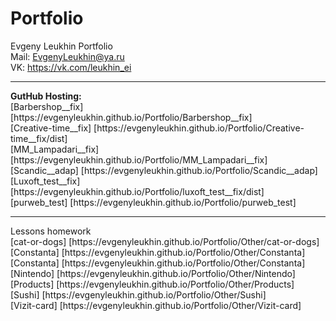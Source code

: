 # Portfolio
Evgeny Leukhin Portfolio
<br>
Mail: EvgenyLeukhin@ya.ru
<br>
VK: https://vk.com/leukhin_ei
<hr>
<b>GutHub Hosting:</b>
<br>
[Barbershop__fix] [https://evgenyleukhin.github.io/Portfolio/Barbershop__fix]
<br>
[Creative-time__fix] [https://evgenyleukhin.github.io/Portfolio/Creative-time__fix/dist]
<br>
[MM_Lampadari__fix] [https://evgenyleukhin.github.io/Portfolio/MM_Lampadari__fix]
<br>
[Scandic__adap] [https://evgenyleukhin.github.io/Portfolio/Scandic__adap]
<br>
[Luxoft_test__fix] [https://evgenyleukhin.github.io/Portfolio/luxoft_test__fix/dist]
<br>
[purweb_test] [https://evgenyleukhin.github.io/Portfolio/purweb_test]
<hr>
Lessons homework
<br>
[cat-or-dogs] [https://evgenyleukhin.github.io/Portfolio/Other/cat-or-dogs]
<br>
[Constanta] [https://evgenyleukhin.github.io/Portfolio/Other/Constanta]
<br>
[Constanta] [https://evgenyleukhin.github.io/Portfolio/Other/Constanta]
<br>
[Nintendo] [https://evgenyleukhin.github.io/Portfolio/Other/Nintendo]
<br>
[Products] [https://evgenyleukhin.github.io/Portfolio/Other/Products]
<br>
[Sushi] [https://evgenyleukhin.github.io/Portfolio/Other/Sushi]
<br>
[Vizit-card] [https://evgenyleukhin.github.io/Portfolio/Other/Vizit-card]